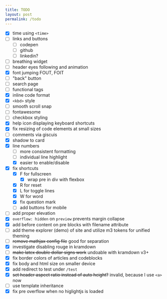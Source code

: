 ```yaml
---
title: TODO
layout: post
permalink: /todo
---
```


- [x] time using `<time>`
- [ ] links and buttons
  - [ ] codepen
  - [ ] github
  - [ ] linkedin?
- [ ] breathing widget
- [ ] header eyes following and animation
- [x] font jumping FOUT, FOIT
- [ ] "back" button
- [ ] search page
- [ ] functional tags
- [x] inline code format
- [x] `<kbd>` style
- [ ] smooth scroll snap
- [ ] fontawesome
- [ ] checkbox styling
- [x] help icon displaying keyboard shortcuts
- [x] fix resizing of code elements at small sizes
- [ ] comments via giscuis
- [x] shadow to card
- [x] line numbers
  - [ ] more consistent formatting
  - [ ] individual line highlight
  - [x] easier to enable/disable
- [x] fix shortcuts
  - [x] F for fullscreen
    - [x] wrap pre in div with flexbox
  - [x] R for reset
  - [x] L for toggle lines
  - [x] W for word
  - [x] fix question mark
  - [ ] add buttons for mobile
- [ ] add proper elevation
- [x] `overflow: hidden` on `preview` prevents margin collapse
- [x] add before content on pre blocks with filename attribute
- [ ] add theme explorer (demo) of site and utilize m3 tokens for unified theming
- [ ] ~~remove mathjax config file~~ good for separation
- [x] investigate disabling rouge in kramdown
- [ ] ~~make latex double dollar signs work~~ undoable with kramdown v3+
- [x] fix border colors of articles and codeblocks
- [x] fix body and html size on smaller device
- [x] add redirect to test under `/test`
- [x] ~~set header aspect ratio instead of auto height?~~ invalid, because I use `<a>` now
- [ ] use template inheritance
- [x] fix pre overflow when no higlightjs is loaded

